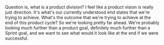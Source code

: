 Question is, what is a product division? I feel like a product vision is really just direction. It's what's our currently understood end states that we're trying to achieve. What's the outcome that we're trying to achieve at the end of this product cycle? So we're looking pretty far ahead. We're probably looking much further than a product goal, definitely much further than a Sprint goal, and we want to see what would it look like at the end if we were successful.